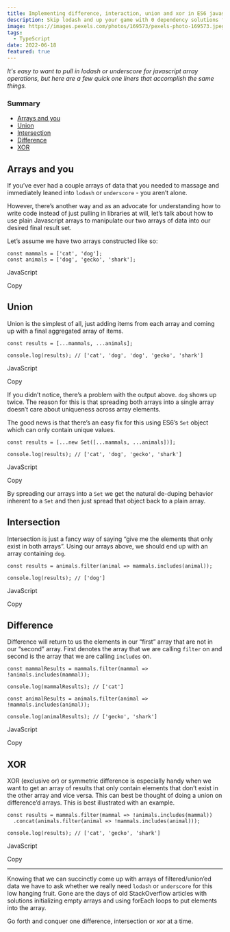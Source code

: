 ```yaml
---
title: Implementing difference, interaction, union and xor in ES6 javascript
description: Skip lodash and up your game with 0 dependency solutions for array filtering
image: https://images.pexels.com/photos/169573/pexels-photo-169573.jpeg?auto=compress&cs=tinysrgb&w=1260&h=750&dpr=2
tags:
  - TypeScript
date: 2022-06-18
featured: true
---
```


_It's easy to want to pull in lodash or underscore for javascript array operations, but here are a few quick one liners that accomplish the same things._

### Summary

- [Arrays and you](#arrays-and-you)
- [Union](#union)
- [Intersection](#intersection)
- [Difference](#difference)
- [XOR](#xor)

## Arrays and you

If you’ve ever had a couple arrays of data that you needed to massage and immediately leaned into `lodash` or `underscore` - you aren’t alone.

However, there’s another way and as an advocate for understanding how to write code instead of just pulling in libraries at will, let’s talk about how to use plain Javascript arrays to manipulate our two arrays of data into our desired final result set.

Let’s assume we have two arrays constructed like so:

    const mammals = ['cat', 'dog'];
    const animals = ['dog', 'gecko', 'shark'];

JavaScript

Copy

## Union

Union is the simplest of all, just adding items from each array and coming up with a final aggregated array of items.

    const results = [...mammals, ...animals];

    console.log(results); // ['cat', 'dog', 'dog', 'gecko', 'shark']

JavaScript

Copy

If you didn’t notice, there’s a problem with the output above. `dog` shows up twice. The reason for this is that spreading both arrays into a single array doesn’t care about uniqueness across array elements.

The good news is that there’s an easy fix for this using ES6’s `Set` object which can only contain unique values.

    const results = [...new Set([...mammals, ...animals])];

    console.log(results); // ['cat', 'dog', 'gecko', 'shark']

JavaScript

Copy

By spreading our arrays into a `Set` we get the natural de-duping behavior inherent to a `Set` and then just spread that object back to a plain array.

## Intersection

Intersection is just a fancy way of saying “give me the elements that only exist in both arrays”. Using our arrays above, we should end up with an array containing `dog`.

    const results = animals.filter(animal => mammals.includes(animal));

    console.log(results); // ['dog']

JavaScript

Copy

## Difference

Difference will return to us the elements in our “first” array that are not in our “second” array. First denotes the array that we are calling `filter` on and second is the array that we are calling `includes` on.

    const mammalResults = mammals.filter(mammal => !animals.includes(mammal));

    console.log(mammalResults); // ['cat']

    const animalResults = animals.filter(animal => !mammals.includes(animal));

    console.log(animalResults); // ['gecko', 'shark']

JavaScript

Copy

## XOR

XOR (exclusive or) or symmetric difference is especially handy when we want to get an array of results that only contain elements that don’t exist in the other array and vice versa. This can best be thought of doing a union on difference’d arrays. This is best illustrated with an example.

    const results = mammals.filter(mammal => !animals.includes(mammal))
      .concat(animals.filter(animal => !mammals.includes(animal)));

    console.log(results); // ['cat', 'gecko', 'shark']

JavaScript

Copy

---

Knowing that we can succinctly come up with arrays of filtered/union’ed data we have to ask whether we really need `lodash` or `underscore` for this low hanging fruit. Gone are the days of old StackOverflow articles with solutions initializing empty arrays and using forEach loops to put elements into the array.

Go forth and conquer one difference, intersection or xor at a time.
